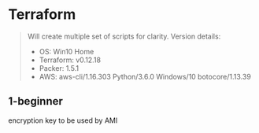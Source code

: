 # Terraform

> Will create multiple set of scripts for clarity.
> Version details:
>    - OS: Win10 Home
>    - Terraform: v0.12.18
>    - Packer: 1.5.1
>    - AWS: aws-cli/1.16.303 Python/3.6.0 Windows/10 botocore/1.13.39

## 1-beginner 
encryption key to be used by AMI
